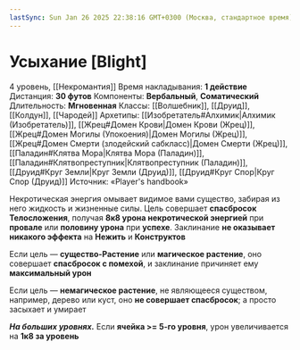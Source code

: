 ```yaml
---
lastSync: Sun Jan 26 2025 22:38:16 GMT+0300 (Москва, стандартное время)
---
```

# Усыхание [Blight]
4 уровень, [[Некромантия]]
Время накладывания: **1 действие**
Дистанция: **30 футов**
Компоненты: **Вербальный**, **Соматический**
Длительность: **Мгновенная**
Классы: [[Волшебник]], [[Друид]], [[Колдун]], [[Чародей]]
Архетипы: [[Изобретатель#Алхимик|Алхимик (Изобретатель)]], [[Жрец#Домен Крови|Домен Крови (Жрец)]], [[Жрец#Домен Могилы (Упокоения)|Домен Могилы (Жрец)]], [[Жрец#Домен Смерти (злодейский сабкласс)|Домен Смерти (Жрец)]], [[Паладин#Клятва Мора|Клятва Мора (Паладин)]], [[Паладин#Клятвопреступник|Клятвопреступник (Паладин)]], [[Друид#Круг Земли|Круг Земли (Друид)]], [[Друид#Круг Спор|Круг Спор (Друид)]]
Источник: «Player's handbook»

Некротическая энергия омывает видимое вами существо, забирая из него жидкость и жизненные силы. Цель совершает **спасбросок Телосложения**, получая **8к8 урона некротической энергией** при **провале** или **половину урона** при **успехе**. Заклинание **не оказывает никакого эффекта** на **Нежить** и **Конструктов**

Если цель — **существо-Растение** или **магическое растение**, оно совершает **спасбросок с помехой**, и заклинание причиняет ему **максимальный урон**

Если цель — **немагическое растение**, не являющееся существом, например, дерево или куст, оно **не совершает спасбросок**; а просто засыхает и умирает

**_На больших уровнях._** Если **ячейка >= 5-го уровня**, урон увеличивается на **1к8 за уровень**